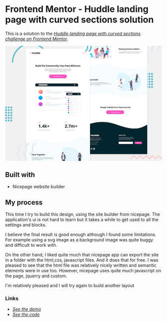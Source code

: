 # Frontend Mentor - Huddle landing page with curved sections solution

This is a solution to the <ins>*[Huddle landing page with curved sections challenge on Frontend Mentor](https://www.frontendmentor.io/challenges/huddle-landing-page-with-curved-sections-5ca5ecd01e82137ec91a50f2)</ins>*.

![](./screenshot.jpg)

## Built with
- Nicepage website builder

## My process

This time I try to build this design, using the site builder from nicepage.
The application's ui is not hard to learn but it takes a while to get used to all the settings and blocks. 

I believe the final result is good enough although I found some limitations. For example using a svg image as a background image was quite buggy and difficult to work with.

On the other hand, I liked quite much that nicepage app can export the site in a folder with the html,css, javascript files. And it does that for free.
I was pleased to see that the html file was relatively nicely written and semantic elements were in use too. However, nicepage uses quite much javascript on the page, jquerry and custom.

I'm relatively pleased and I will try again to build another layout


### Links
- *<ins>[See the demo](https://panugr.github.io/nicepage-builder/Huddle-landing-page/)</ins>*
- *<ins>[See the code](https://github.com/PanuGr/nicepage-builder/tree/main/Huddle-landing-page)</ins>*
